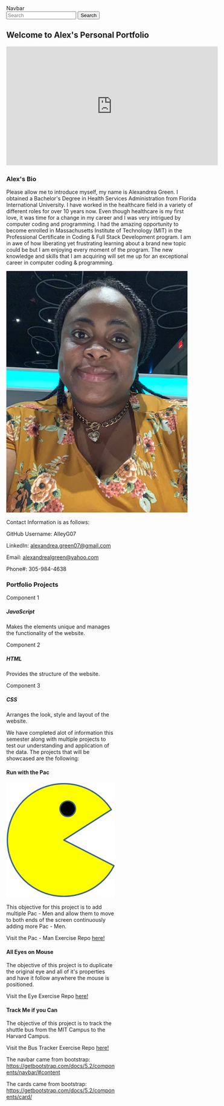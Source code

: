 <nav class="navbar bg-light">
  <div class="container-fluid">
    <a class="navbar-brand">Navbar</a>
    <form class="d-flex" role="search">
      <input class="form-control me-2" type="search" placeholder="Search" aria-label="Search">
      <button class="btn btn-outline-success" type="submit">Search</button>
    </form>
  </div>
</nav>

## Welcome to Alex's Personal Portfolio

<iframe width="560" height="315" src="https://www.youtube.com/embed/K_A8-799meQ" title="YouTube video player" frameborder="0" allow="accelerometer; autoplay; clipboard-write; encrypted-media; gyroscope; picture-in-picture" allowfullscreen></iframe>

### Alex's Bio

Please allow me to introduce myself, my name is Alexandrea Green. I obtained a Bachelor's Degree in Health Services Administration from Florida International University. I have worked in the healthcare field in a variety of different roles for over 10 years now. Even though healthcare is my first love, it was time for a change in my career and I was very intrigued by computer coding and programming. I had the amazing opportunity to become enrolled in Massachusetts Institute of Technology (MIT) in the Professional Certificate in Coding & Full Stack Development program. I am in awe of how liberating yet frustrating learning about a brand new topic could be but I am enjoying every moment of the program. The new knowledge and skills that I am acquiring will set me up for an exceptional career in computer coding & programming.

 <img src="Bio Pic 1.jpg" alt="Alexandrea's Profile Picture">


Contact Information is as follows:

GitHub Username: AlleyG07
     
LinkedIn: alexandrea.green07@gmail.com
     
Email: alexandrealgreen@yahoo.com
     
Phone#: 305-984-4638

### Portfolio Projects



<div class="card border-primary mb-3" style="max-width: 18rem;">
  <div class="card-header">Component 1</div>
  <div class="card-body text-primary">
    <h5 class="card-title">JavaScript</h5>
    <p class="card-text">Makes the elements unique and manages the functionality of the website.</p>
  </div>
</div>
<div class="card border-secondary mb-3" style="max-width: 18rem;">
  <div class="card-header">Component 2</div>
  <div class="card-body text-secondary">
    <h5 class="card-title">HTML</h5>
    <p class="card-text">Provides the structure of the website.</p>
  </div>
</div>
<div class="card border-success mb-3" style="max-width: 18rem;">
  <div class="card-header">Component 3</div>
  <div class="card-body text-success">
    <h5 class="card-title">CSS</h5>
    <p class="card-text">Arranges the look, style and layout of the website.</p>
  </div>

     
     

  
  
  
  

We have completed alot of information this semester along with multiple projects to test our understanding and application of the data. The projects that will be showcased are the following:

#### Run with the Pac
  
  <img src="PacMan1.png" alt="Pac - Man Picture">

This objective for this project is to add multiple Pac - Men and allow them to move to both ends of the screen continuously adding more Pac - Men.

 Visit the Pac - Man Exercise Repo <a href="https://github.com/AlleyG07/Pac-Man-Alive-Repo" target="_blank">here!</a>
 
#### All Eyes on Mouse

The objective of this project is to duplicate the original eye and all of it's properties and have it follow anywhere the mouse is positioned.

Visit the Eye Exercise Repo <a href="https://github.com/AlleyG07/Eye-Exercise-Repo" target="_blank">here!</a>

#### Track Me if you Can

The objective of this project is to track the shuttle bus from the MIT Campus to the Harvard Campus.

Visit the Bus Tracker Exercise Repo <a href="https://github.com/AlleyG07/Real-Time-Bus-Tracker-Repo" target="_blank">here!</a>


  
The navbar came from bootstrap: https://getbootstrap.com/docs/5.2/components/navbar/#content

The cards came from bootstrap: https://getbootstrap.com/docs/5.2/components/card/
